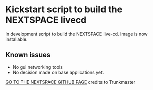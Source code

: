 # Kickstart script to build the NEXTSPACE livecd

In development script to build the NEXTSPACE live-cd.
Image is now installable.

## Known issues
- No gui networking tools
- No decision made on base applications yet.

[GO TO THE NEXTSPACE GITHUB PAGE](https://www.github.com/trunkmaster/nextspace) credits to Trunkmaster
